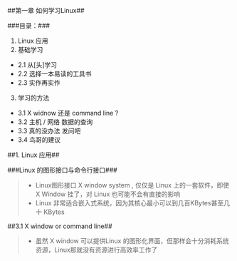 ##第一章 如何学习Linux##

###目录：###
1. Linux 应用
2. 基础学习
 - 2.1 从[头]学习
 - 2.2 选择一本易读的工具书
 - 2.3 实作再实作
3. 学习的方法
 - 3.1 X widnow 还是 command line ?
 - 3.2 主机 / 网络 数据的查询
 - 3.3 真的没办法 发问吧
 - 3.4 鸟哥的建议
 
 
 
 
 ##1. Linux 应用##
 
 ###Linux 的图形接口与命令行接口###
 
 >- Linux图形接口 X window system , 仅仅是 Linux 上的一套软件，即使 X Window 挂了，对 Linux 也可能不会有直接的影响
 >- Linux 非常适合嵌入式系统，因为其核心最小可以到几百KBytes甚至几十 KBytes
 
 
 ##3.1 X window or command line##
 
 >- 虽然 X window 可以提供Linux 的图形化界面，但那样会十分消耗系统资源，Linux那就没有资源进行高效率工作了
 
 
